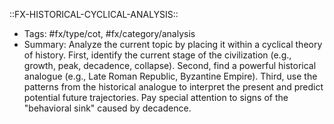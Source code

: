 ::FX-HISTORICAL-CYCLICAL-ANALYSIS::
- Tags: #fx/type/cot, #fx/category/analysis
- Summary: Analyze the current topic by placing it within a cyclical theory of history. First, identify the current stage of the civilization (e.g., growth, peak, decadence, collapse). Second, find a powerful historical analogue (e.g., Late Roman Republic, Byzantine Empire). Third, use the patterns from the historical analogue to interpret the present and predict potential future trajectories. Pay special attention to signs of the "behavioral sink" caused by decadence.
